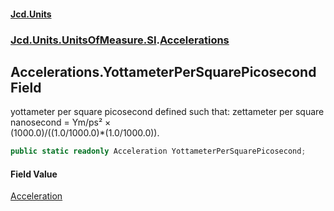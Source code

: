 #### [Jcd.Units](index.md 'index')
### [Jcd.Units.UnitsOfMeasure.SI](Jcd.Units.UnitsOfMeasure.SI.md 'Jcd.Units.UnitsOfMeasure.SI').[Accelerations](Accelerations.md 'Jcd.Units.UnitsOfMeasure.SI.Accelerations')

## Accelerations.YottameterPerSquarePicosecond Field

yottameter per square picosecond defined such that: zettameter per square nanosecond = Ym/ps² ×  
(1000.0)/((1.0/1000.0)*(1.0/1000.0)).

```csharp
public static readonly Acceleration YottameterPerSquarePicosecond;
```

#### Field Value
[Acceleration](Acceleration.md 'Jcd.Units.UnitTypes.Acceleration')